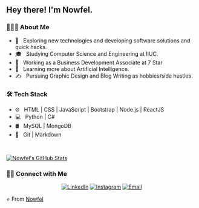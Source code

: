 <h2> Hey there! I'm Nowfel.</h2>

<h3> 👨🏻‍💻 About Me </h3>

- 🤔 &nbsp; Exploring new technologies and developing software solutions and quick hacks.
- 🎓 &nbsp; Studying Computer Science and Engineering at IIUC.
- 💼 &nbsp; Working as a Business Development Associate at 7 Star
- 🌱 &nbsp; Learning more about Artificial Intelligence.
- ✍️ &nbsp; Pursuing Graphic Design and Blog Writing as hobbies/side hustles.

<h3>🛠 Tech Stack</h3>

- 🌐 &nbsp; HTML | CSS | JavaScript | Bootstrap | Node.js | ReactJS
- 💻 &nbsp; Python | C#
- 🛢 &nbsp; MySQL | MongoDB
- 🔧 &nbsp; Git | Markdown

<br/>

[![Nowfel's GitHub Stats](https://github-readme-stats.vercel.app/api?username=Nowfel&show_icons=true)](https://github.com/Nowfel)

<h3> 🤝🏻 Connect with Me </h3>

<p align="center">
<!-- <a href="https://www.adityavsingh.com/"><img alt="Website" src="https://img.shields.io/badge/Website-www.adityavsingh.com-blue?style=flat-square&logo=google-chrome"></a> -->
<a href="https://www.linkedin.com/in/nowfel-hossain-48a893179/"><img alt="LinkedIn" src="https://img.shields.io/badge/LinkedIn-Nowfel%20Hossain%20-blue?style=flat-square&logo=linkedin"></a>
<a href="https://www.instagram.com/nowfel.hossain/?hl=en"><img alt="Instagram" src="https://img.shields.io/badge/Instagram-nowfel.hossain-blue?style=flat-square&logo=instagram"></a>
<a href="mailto:nowfelcse@gmail.com"><img alt="Email" src="https://img.shields.io/badge/Email-nowfelcse@gmail.com-blue?style=flat-square&logo=gmail"></a>
</p>

⭐️ From [Nowfel](https://github.com/Nowfel)
